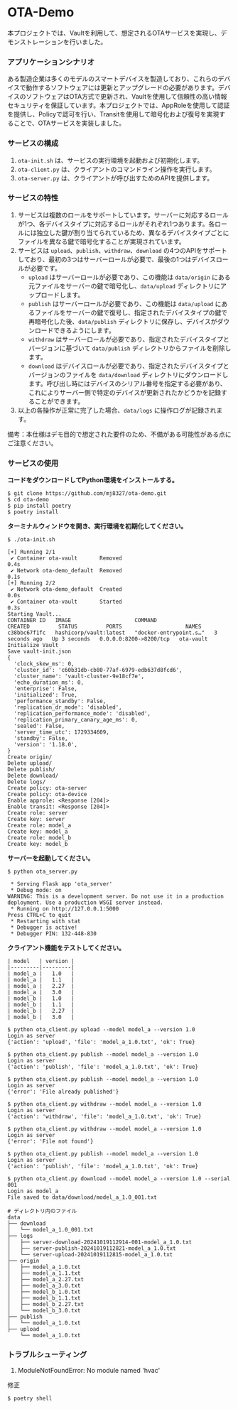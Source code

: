 # OTA-Demo
本プロジェクトでは、Vaultを利用して、想定されるOTAサービスを実現し、デモンストレーションを行いました。


### アプリケーションシナリオ

ある製造企業は多くのモデルのスマートデバイスを製造しており、これらのデバイスで動作するソフトウェアには更新とアップグレードの必要があります。デバイスのソフトウェアはOTA方式で更新され、Vaultを使用して信頼性の高い情報セキュリティを保証しています。本プロジェクトでは、AppRoleを使用して認証を提供し、Policyで認可を行い、Transitを使用して暗号化および復号を実現することで、OTAサービスを実装しました。


### サービスの構成

1. ```ota-init.sh``` は、サービスの実行環境を起動および初期化します。
2. ```ota-client.py``` は、クライアントのコマンドライン操作を実行します。
3. ```ota-server.py``` は、クライアントが呼び出すためのAPIを提供します。


### サービスの特性

1. サービスは複数のロールをサポートしています。サーバーに対応するロールが1つ、各デバイスタイプに対応するロールがそれぞれ1つあります。各ロールには独立した鍵が割り当てられているため、異なるデバイスタイプごとにファイルを異なる鍵で暗号化することが実現されています。
2. サービスは `upload`、`publish`、`withdraw`、`download` の4つのAPIをサポートしており、最初の3つはサーバーロールが必要で、最後の1つはデバイスロールが必要です。
   - `upload` はサーバーロールが必要であり、この機能は `data/origin` にある元ファイルをサーバーの鍵で暗号化し、`data/upload` ディレクトリにアップロードします。
   - `publish` はサーバーロールが必要であり、この機能は `data/upload` にあるファイルをサーバーの鍵で復号し、指定されたデバイスタイプの鍵で再暗号化した後、`data/publish` ディレクトリに保存し、デバイスがダウンロードできるようにします。
   - `withdraw` はサーバーロールが必要であり、指定されたデバイスタイプとバージョンに基づいて `data/publish` ディレクトリからファイルを削除します。
   - `download` はデバイスロールが必要であり、指定されたデバイスタイプとバージョンのファイルを `data/download` ディレクトリにダウンロードします。呼び出し時にはデバイスのシリアル番号を指定する必要があり、これによりサーバー側で特定のデバイスが更新されたかどうかを記録することができます。
3. 以上の各操作が正常に完了した場合、`data/logs` に操作ログが記録されます。

備考：本仕様はデモ目的で想定された要件のため、不備がある可能性がある点にご注意ください。


### サービスの使用

**コードをダウンロードしてPython環境をインストールする。**

```
$ git clone https://github.com/mj8327/ota-demo.git
$ cd ota-demo
$ pip install poetry
$ poetry install
```

**ターミナルウィンドウを開き、実行環境を初期化してください。**

```
$ ./ota-init.sh

[+] Running 2/1
 ✔ Container ota-vault       Removed                                                   0.4s
 ✔ Network ota-demo_default  Removed                                                   0.1s
[+] Running 2/2
 ✔ Network ota-demo_default  Created                                                   0.0s
 ✔ Container ota-vault       Started                                                   0.3s
Starting Vault...
CONTAINER ID   IMAGE                    COMMAND                   CREATED         STATUS         PORTS                    NAMES
c38bbc67f1fc   hashicorp/vault:latest   "docker-entrypoint.s…"   3 seconds ago   Up 3 seconds   0.0.0.0:8200->8200/tcp   ota-vault
Initialize Vault
Save vault-init.json
{
  'clock_skew_ms': 0,
  'cluster_id': 'c60b31db-cb80-77af-6979-edb637d8fcd6',
  'cluster_name': 'vault-cluster-9e18cf7e',
  'echo_duration_ms': 0,
  'enterprise': False,
  'initialized': True,
  'performance_standby': False,
  'replication_dr_mode': 'disabled',
  'replication_performance_mode': 'disabled',
  'replication_primary_canary_age_ms': 0,
  'sealed': False,
  'server_time_utc': 1729334609,
  'standby': False,
  'version': '1.18.0',
}
Create origin/
Delete upload/
Delete publish/
Delete download/
Delete logs/
Create policy: ota-server
Create policy: ota-device
Enable approle: <Response [204]>
Enable transit: <Response [204]>
Create role: server
Create key: server
Create role: model_a
Create key: model_a
Create role: model_b
Create key: model_b
```

**サーバーを起動してください。**

```
$ python ota_server.py

 * Serving Flask app 'ota_server'
 * Debug mode: on
WARNING: This is a development server. Do not use it in a production deployment. Use a production WSGI server instead.
 * Running on http://127.0.0.1:5000
Press CTRL+C to quit
 * Restarting with stat
 * Debugger is active!
 * Debugger PIN: 132-448-830
```

**クライアント機能をテストしてください。**

```
| model   | version | 
|---------|---------|
| model_a |   1.0   |
| model_a |   1.1   |
| model_a |   2.27  |
| model_a |   3.0   |
| model_b |   1.0   |
| model_b |   1.1   |
| model_b |   2.27  |
| model_b |   3.0   |

$ python ota_client.py upload --model model_a --version 1.0
Login as server
{'action': 'upload', 'file': 'model_a_1.0.txt', 'ok': True}

$ python ota_client.py publish --model model_a --version 1.0
Login as server
{'action': 'publish', 'file': 'model_a_1.0.txt', 'ok': True}

$ python ota_client.py publish --model model_a --version 1.0
Login as server
{'error': 'File already published'}

$ python ota_client.py withdraw --model model_a --version 1.0
Login as server
{'action': 'withdraw', 'file': 'model_a_1.0.txt', 'ok': True}

$ python ota_client.py withdraw --model model_a --version 1.0
Login as server
{'error': 'File not found'}

$ python ota_client.py publish --model model_a --version 1.0
Login as server
{'action': 'publish', 'file': 'model_a_1.0.txt', 'ok': True}

$ python ota_client.py download --model model_a --version 1.0 --serial 001
Login as model_a
File saved to data/download/model_a_1.0_001.txt

# ディレクトリ内のファイル
data
├── download
│   └── model_a_1.0_001.txt
├── logs
│   ├── server-download-20241019112914-001-model_a_1.0.txt
│   ├── server-publish-20241019112821-model_a_1.0.txt
│   └── server-upload-20241019112815-model_a_1.0.txt
├── origin
│   ├── model_a_1.0.txt
│   ├── model_a_1.1.txt
│   ├── model_a_2.27.txt
│   ├── model_a_3.0.txt
│   ├── model_b_1.0.txt
│   ├── model_b_1.1.txt
│   ├── model_b_2.27.txt
│   └── model_b_3.0.txt
├── publish
│   └── model_a_1.0.txt
├── upload
    └── model_a_1.0.txt
```


### トラブルシューティング

1. ModuleNotFoundError: No module named 'hvac' 

修正
```
$ poetry shell
```
